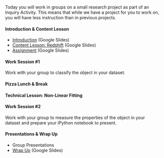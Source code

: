 Today you will work in groups on a small research project as part of an Inquiry Activity. This means that while we have a project for you to work on, you will have less instruction than in previous projects. 


#### Introduction & Content Lesson
 - [Introduction](https://docs.google.com/presentation/d/1-z3BATO5WSKEtGRvqpTCDe08-8A_LAiBpjeuyVHAX70/edit?usp=sharing) (Google Slides) 
 - [Content Lesson: Redshift](https://docs.google.com/presentation/d/1lrSSqz84EFzHOkc-lmtKKmYVHmQ-3OrDQlTPpPH6IRI/edit?usp=sharing) (Google Slides)
 - [Assignment](https://docs.google.com/presentation/d/13SEnCqObimjwuH4atz0dRJVE48AL-mKHhBzWQKZV1f8/edit?usp=sharing) (Google Slides)

#### Work Session #1
Work with your group to classify the object in your dataset.

#### Pizza Lunch & Break

#### Technical Lesson: Non-Linear Fitting

#### Work Session #2 
Work with your group to measure the properties of the object in your dataset and prepare your iPython notebook to present.

#### Presentations & Wrap Up
 - Group Presentations 
 - [Wrap Up](https://docs.google.com/presentation/d/16UY8XsUjypvNCFJR_etizBLsSZql_MFhIh6wKQxju64/edit?usp=sharing) (Google Slides)